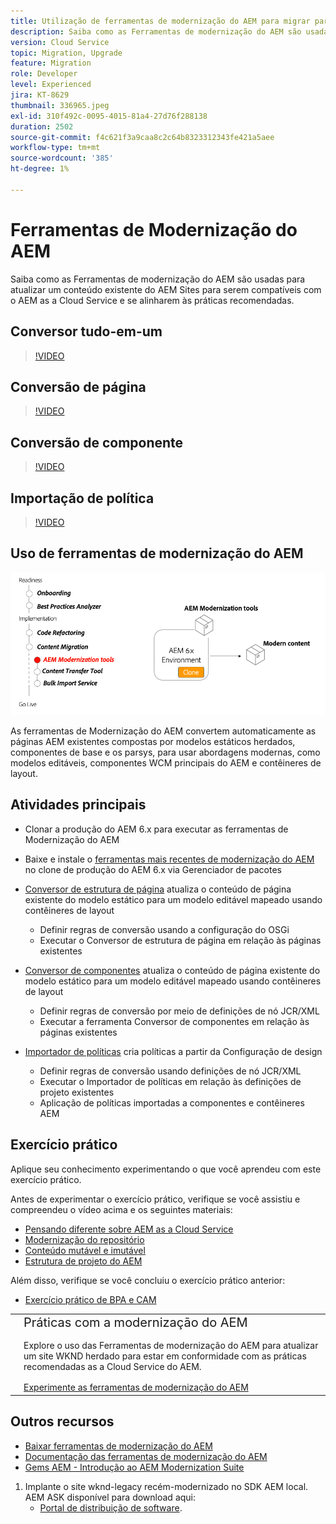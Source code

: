 ```yaml
---
title: Utilização de ferramentas de modernização do AEM para migrar para o AEM as a Cloud Service
description: Saiba como as Ferramentas de modernização do AEM são usadas para atualizar um projeto e conteúdo existente do AEM para serem compatíveis com o AEM as a Cloud Service.
version: Cloud Service
topic: Migration, Upgrade
feature: Migration
role: Developer
level: Experienced
jira: KT-8629
thumbnail: 336965.jpeg
exl-id: 310f492c-0095-4015-81a4-27d76f288138
duration: 2502
source-git-commit: f4c621f3a9caa8c2c64b8323312343fe421a5aee
workflow-type: tm+mt
source-wordcount: '385'
ht-degree: 1%

---
```



# Ferramentas de Modernização do AEM

Saiba como as Ferramentas de modernização do AEM são usadas para atualizar um conteúdo existente do AEM Sites para serem compatíveis com o AEM as a Cloud Service e se alinharem às práticas recomendadas.

## Conversor tudo-em-um

>[!VIDEO](https://video.tv.adobe.com/v/338802?quality=12&learn=on)

## Conversão de página

>[!VIDEO](https://video.tv.adobe.com/v/338799?quality=12&learn=on)

## Conversão de componente

>[!VIDEO](https://video.tv.adobe.com/v/338788?quality=12&learn=on)

## Importação de política

>[!VIDEO](https://video.tv.adobe.com/v/338797?quality=12&learn=on)

## Uso de ferramentas de modernização do AEM

![Ciclo de vida das ferramentas de modernização do AEM](./assets/aem-modernization-tools.png)

As ferramentas de Modernização do AEM convertem automaticamente as páginas AEM existentes compostas por modelos estáticos herdados, componentes de base e os parsys, para usar abordagens modernas, como modelos editáveis, componentes WCM principais do AEM e contêineres de layout.

## Atividades principais

+ Clonar a produção do AEM 6.x para executar as ferramentas de Modernização do AEM
+ Baixe e instale o [ferramentas mais recentes de modernização do AEM](https://github.com/adobe/aem-modernize-tools/releases/latest) no clone de produção do AEM 6.x via Gerenciador de pacotes

+ [Conversor de estrutura de página](https://opensource.adobe.com/aem-modernize-tools/pages/structure/about.html) atualiza o conteúdo de página existente do modelo estático para um modelo editável mapeado usando contêineres de layout
   + Definir regras de conversão usando a configuração do OSGi
   + Executar o Conversor de estrutura de página em relação às páginas existentes

+ [Conversor de componentes](https://opensource.adobe.com/aem-modernize-tools/pages/component/about.html) atualiza o conteúdo de página existente do modelo estático para um modelo editável mapeado usando contêineres de layout
   + Definir regras de conversão por meio de definições de nó JCR/XML
   + Executar a ferramenta Conversor de componentes em relação às páginas existentes

+ [Importador de políticas](https://opensource.adobe.com/aem-modernize-tools/pages/policy/about.html) cria políticas a partir da Configuração de design
   + Definir regras de conversão usando definições de nó JCR/XML
   + Executar o Importador de políticas em relação às definições de projeto existentes
   + Aplicação de políticas importadas a componentes e contêineres AEM

## Exercício prático

Aplique seu conhecimento experimentando o que você aprendeu com este exercício prático.

Antes de experimentar o exercício prático, verifique se você assistiu e compreendeu o vídeo acima e os seguintes materiais:

+ [Pensando diferente sobre AEM as a Cloud Service](./introduction.md)
+ [Modernização do repositório](./repository-modernization.md)
+ [Conteúdo mutável e imutável](../../developing/basics/mutable-immutable.md)
+ [Estrutura de projeto do AEM](https://experienceleague.adobe.com/docs/experience-manager-cloud-service/implementing/developing/aem-project-content-package-structure.html?lang=pt-BR)

Além disso, verifique se você concluiu o exercício prático anterior:

+ [Exercício prático de BPA e CAM](./bpa-and-cam.md#hands-on-exercise)

<table style="border-width:0">
    <tr>
        <td style="width:150px">
            <a  rel="noreferrer"
                target="_blank"
                href="https://github.com/adobe/aem-cloud-engineering-video-series-exercises/tree/session2-migration#bootcamp---session-2-migration-methodology"><img alt="Repositório GitHub de exercícios práticos" src="./assets/github.png"/>
            </a>        
        </td>
        <td style="width:100%;margin-bottom:1rem;">
            <div style="font-size:1.25rem;font-weight:400;">Práticas com a modernização do AEM</div>
            <p style="margin:1rem 0">
                Explore o uso das Ferramentas de modernização do AEM para atualizar um site WKND herdado para estar em conformidade com as práticas recomendadas as a Cloud Service do AEM.
            </p>
            <a  rel="noreferrer"
                target="_blank"
                href="https://github.com/adobe/aem-cloud-engineering-video-series-exercises/tree/session2-migration#bootcamp---session-2-migration-methodology" class="spectrum-Button spectrum-Button--primary spectrum-Button--sizeM">
                <span class="spectrum-Button-label has-no-wrap has-text-weight-bold">Experimente as ferramentas de modernização do AEM</span>
            </a>
        </td>
    </tr>
</table>

## Outros recursos

+ [Baixar ferramentas de modernização do AEM](https://github.com/adobe/aem-modernize-tools/releases/latest)
+ [Documentação das ferramentas de modernização do AEM](https://opensource.adobe.com/aem-modernize-tools/)
+ [Gems AEM - Introdução ao AEM Modernization Suite](https://helpx.adobe.com/experience-manager/kt/eseminars/gems/Introducing-the-AEM-Modernization-Suite.html)

1. Implante o site wknd-legacy recém-modernizado no SDK AEM local. AEM ASK disponível para download aqui:
   + [Portal de distribuição de software](https://experience.adobe.com/#/downloads/content/software-distribution/en/general.html).
